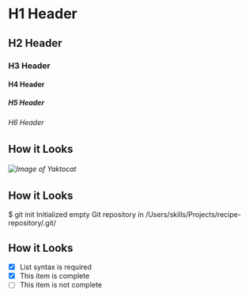 # H1 Header
## H2 Header
### H3 Header
#### H4 Header
##### H5 Header
###### H6 Header
## How it Looks
###### ![Image of Yaktocat](https://octodex.github.com/images/yaktocat.png)
## How it Looks 
$ git init
Initialized empty Git repository in /Users/skills/Projects/recipe-repository/.git/
## How it Looks
- [x] List syntax is required
- [x] This item is complete
- [ ] This item is not complete
